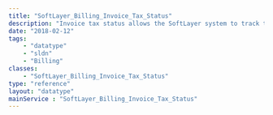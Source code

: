 ```yaml
---
title: "SoftLayer_Billing_Invoice_Tax_Status"
description: "Invoice tax status allows the SoftLayer system to track the status of an invoice if the related tax is being calculated by a third-party service. This allows us to know when tax has been calculated and applied successfully and when it has not. "
date: "2018-02-12"
tags:
    - "datatype"
    - "sldn"
    - "Billing"
classes:
    - "SoftLayer_Billing_Invoice_Tax_Status"
type: "reference"
layout: "datatype"
mainService : "SoftLayer_Billing_Invoice_Tax_Status"
---
```

